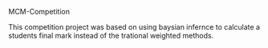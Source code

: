 MCM-Competition 


This competition project was based on using baysian infernce to calculate a students final mark instead of the trational weighted methods.
